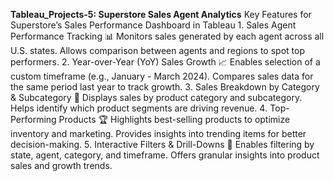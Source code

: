 **Tableau_Projects-5: Superstore Sales Agent Analytics**
Key Features for Superstore’s Sales Performance Dashboard in Tableau
1️. Sales Agent Performance Tracking 📊
Monitors sales generated by each agent across all U.S. states.
Allows comparison between agents and regions to spot top performers.
2️. Year-over-Year (YoY) Sales Growth 📈
Enables selection of a custom timeframe (e.g., January - March 2024).
Compares sales data for the same period last year to track growth.
3️. Sales Breakdown by Category & Subcategory 🛒
Displays sales by product category and subcategory.
Helps identify which product segments are driving revenue.
4️. Top-Performing Products 🏆
Highlights best-selling products to optimize inventory and marketing.
Provides insights into trending items for better decision-making.
5️. Interactive Filters & Drill-Downs 🎯
Enables filtering by state, agent, category, and timeframe.
Offers granular insights into product sales and growth trends.
